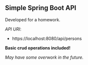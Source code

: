 ## Simple Spring Boot API

Developed for a homework.

_API URI_:
- https://localhost:8080/api/persons

__Basic crud operations included!__

_May have some overwork in the future._